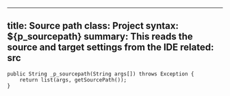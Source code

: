 ___
title: 	Source path
class: 	Project
syntax: ${p_sourcepath}
summary: This reads the source and target settings from the IDE
related: src
----

	public String _p_sourcepath(String args[]) throws Exception {
		return list(args, getSourcePath());
	}

